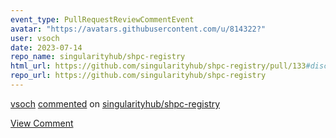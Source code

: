 ```yaml
---
event_type: PullRequestReviewCommentEvent
avatar: "https://avatars.githubusercontent.com/u/814322?"
user: vsoch
date: 2023-07-14
repo_name: singularityhub/shpc-registry
html_url: https://github.com/singularityhub/shpc-registry/pull/133#discussion_r1263451052
repo_url: https://github.com/singularityhub/shpc-registry
---
```


<a href='https://github.com/vsoch' target='_blank'>vsoch</a> <a href='https://github.com/singularityhub/shpc-registry/pull/133#discussion_r1263451052' target='_blank'>commented</a> on <a href='https://github.com/singularityhub/shpc-registry' target='_blank'>singularityhub/shpc-registry</a>

<a href='https://github.com/singularityhub/shpc-registry/pull/133#discussion_r1263451052' target='_blank'>View Comment</a>